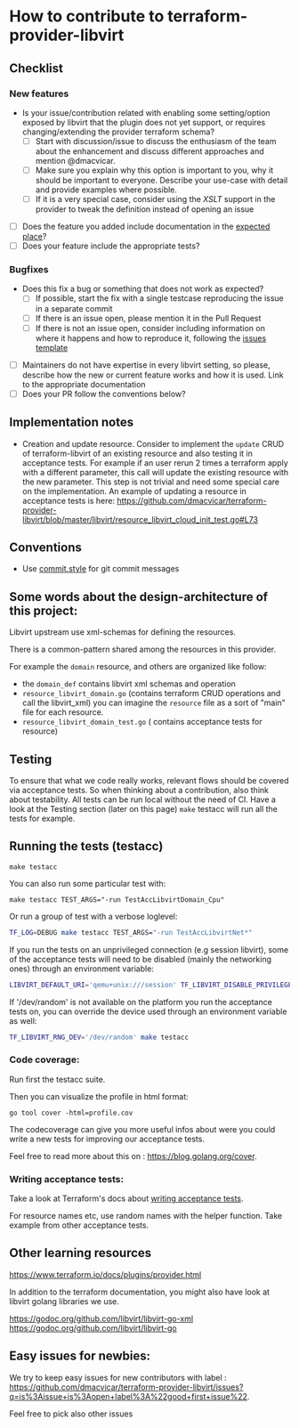# How to contribute to terraform-provider-libvirt

## Checklist

### New features

  - Is your issue/contribution related with enabling some setting/option exposed by libvirt that the plugin does not yet support, or requires changing/extending the provider terraform schema?
    - [ ] Start with discussion/issue to discuss the enthusiasm of the team about the enhancement and discuss different approaches and mention @dmacvicar.
    - [ ] Make sure you explain why this option is important to you, why it should be important to everyone. Describe your use-case with detail and provide examples where possible.
    - [ ] If it is a very special case, consider using the _XSLT_ support in the provider to tweak the definition instead of opening an issue
  - [ ] Does the feature you added include documentation in the [expected place](https://github.com/dmacvicar/terraform-provider-libvirt/tree/master/website/docs)?
  - [ ] Does your feature include the appropriate tests?

### Bugfixes

- Does this fix a bug or something that does not work as expected?
  - [ ] If possible, start the fix with a single testcase reproducing the issue in a separate commit
  - [ ] If there is an issue open, please mention it in the Pull Request
  - [ ] If there is not an issue open, consider including information on where it happens and how to reproduce it, following the [issues template](.github/ISSUE_TEMPLATE.md)
- [ ] Maintainers do not have expertise in every libvirt setting, so please, describe how the new or current feature works and how it is used. Link to the appropriate documentation
- [ ] Does your PR follow the conventions below?

## Implementation notes

- Creation and update resource. Consider to implement the `update` CRUD of terraform-libvirt  of an existing resource and also testing it in acceptance tests.
For example if an user rerun 2 times a terraform apply with a different parameter, this call will update the existing resource with the new parameter.
This step is not trivial and need some special care on the implementation.
An example of updating a resource in acceptance tests is here: https://github.com/dmacvicar/terraform-provider-libvirt/blob/master/libvirt/resource_libvirt_cloud_init_test.go#L73

## Conventions

* Use [commit.style](https://commit.style/) for git commit messages

## Some words about the design-architecture of this project:

Libvirt upstream use xml-schemas for defining the resources.

There is a common-pattern shared among the resources in this provider.

For example the `domain` resource, and others are organized like follow:

-  the `domain_def` contains libvirt xml schemas and operation
- `resource_libvirt_domain.go` (contains terraform CRUD operations and call the libvirt_xml)
   you can imagine the `resource` file as a sort of "main" file for each resource.
- `resource_libvirt_domain_test.go` ( contains acceptance tests for resource)

## Testing

To ensure that what we code really works, relevant flows should be covered via acceptance tests.
So when thinking about a contribution, also think about testability. All tests can be run local without the need of CI. Have a look at the Testing section (later on this page)
`make` testacc will run all the tests for example.

## Running the tests (testacc)

```
make testacc
```

You can also run some particular test with:

```
make testacc TEST_ARGS="-run TestAccLibvirtDomain_Cpu"
```

Or run a group of test with a verbose loglevel:

```bash
TF_LOG=DEBUG make testacc TEST_ARGS="-run TestAccLibvirtNet*"
```

If you run the tests on an unprivileged connection (e.g session libvirt), some of the acceptance tests will need to be disabled (mainly the networking ones) through an environment
variable:

```bash
LIBVIRT_DEFAULT_URI='qemu+unix:///session' TF_LIBVIRT_DISABLE_PRIVILEGED_TESTS=1 make testacc
```

If '/dev/random' is not available on the platform you run the acceptance tests on, you can override the device used
through an environment variable as well:

```bash
TF_LIBVIRT_RNG_DEV='/dev/random' make testacc
```

### Code coverage:

Run first the testacc suite.

Then you can visualize the profile in html format:

```golang
go tool cover -html=profile.cov
```

The codecoverage can give you more useful infos about were you could write a new tests for improving our acceptance tests.

Feel free to read more about this on : https://blog.golang.org/cover.

### Writing acceptance tests:

Take a look at Terraform's docs about [writing acceptance tests](https://github.com/hashicorp/terraform/blob/master/.github/CONTRIBUTING.md#writing-an-acceptance-test).

For resource names etc, use random names with the helper function. Take example from other acceptance tests.

## Other learning resources

https://www.terraform.io/docs/plugins/provider.html

In addition to the terraform documentation, you might also have look at libvirt golang libraries we use.

https://godoc.org/github.com/libvirt/libvirt-go-xml
https://godoc.org/github.com/libvirt/libvirt-go


## Easy issues for newbies:

We try to keep easy issues for new contributors with label : https://github.com/dmacvicar/terraform-provider-libvirt/issues?q=is%3Aissue+is%3Aopen+label%3A%22good+first+issue%22.

Feel free to pick also other issues
